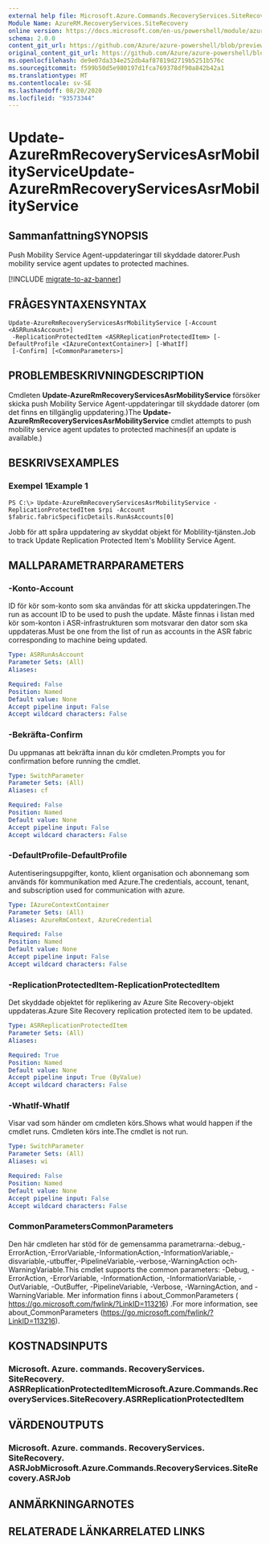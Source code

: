 ```yaml
---
external help file: Microsoft.Azure.Commands.RecoveryServices.SiteRecovery.dll-Help.xml
Module Name: AzureRM.RecoveryServices.SiteRecovery
online version: https://docs.microsoft.com/en-us/powershell/module/azurerm.recoveryservices.siterecovery/update-azurermrecoveryservicesasrmobilityservice
schema: 2.0.0
content_git_url: https://github.com/Azure/azure-powershell/blob/preview/src/ResourceManager/RecoveryServices.SiteRecovery/Commands.RecoveryServices.SiteRecovery/help/Update-AzureRmRecoveryServicesAsrMobilityService.md
original_content_git_url: https://github.com/Azure/azure-powershell/blob/preview/src/ResourceManager/RecoveryServices.SiteRecovery/Commands.RecoveryServices.SiteRecovery/help/Update-AzureRmRecoveryServicesAsrMobilityService.md
ms.openlocfilehash: de9e07da334e252db4af87819d2719b5251b576c
ms.sourcegitcommit: f599b50d5e980197d1fca769378df90a842b42a1
ms.translationtype: MT
ms.contentlocale: sv-SE
ms.lasthandoff: 08/20/2020
ms.locfileid: "93573344"
---
```

# <span data-ttu-id="f255f-101">Update-AzureRmRecoveryServicesAsrMobilityService</span><span class="sxs-lookup"><span data-stu-id="f255f-101">Update-AzureRmRecoveryServicesAsrMobilityService</span></span>

## <span data-ttu-id="f255f-102">Sammanfattning</span><span class="sxs-lookup"><span data-stu-id="f255f-102">SYNOPSIS</span></span>
<span data-ttu-id="f255f-103">Push Mobility Service Agent-uppdateringar till skyddade datorer.</span><span class="sxs-lookup"><span data-stu-id="f255f-103">Push mobility service agent updates to protected machines.</span></span>

[!INCLUDE [migrate-to-az-banner](../../includes/migrate-to-az-banner.md)]

## <span data-ttu-id="f255f-104">FRÅGESYNTAXEN</span><span class="sxs-lookup"><span data-stu-id="f255f-104">SYNTAX</span></span>

```
Update-AzureRmRecoveryServicesAsrMobilityService [-Account <ASRRunAsAccount>]
 -ReplicationProtectedItem <ASRReplicationProtectedItem> [-DefaultProfile <IAzureContextContainer>] [-WhatIf]
 [-Confirm] [<CommonParameters>]
```

## <span data-ttu-id="f255f-105">PROBLEMBESKRIVNING</span><span class="sxs-lookup"><span data-stu-id="f255f-105">DESCRIPTION</span></span>
<span data-ttu-id="f255f-106">Cmdleten **Update-AzureRmRecoveryServicesAsrMobilityService** försöker skicka push Mobility Service Agent-uppdateringar till skyddade datorer (om det finns en tillgänglig uppdatering.)</span><span class="sxs-lookup"><span data-stu-id="f255f-106">The **Update-AzureRmRecoveryServicesAsrMobilityService** cmdlet attempts to push mobility service agent updates to protected machines(if an update is available.)</span></span>

## <span data-ttu-id="f255f-107">BESKRIVS</span><span class="sxs-lookup"><span data-stu-id="f255f-107">EXAMPLES</span></span>

### <span data-ttu-id="f255f-108">Exempel 1</span><span class="sxs-lookup"><span data-stu-id="f255f-108">Example 1</span></span>
```
PS C:\> Update-AzureRmRecoveryServicesAsrMobilityService -ReplicationProtectedItem $rpi -Account $fabric.fabricSpecificDetails.RunAsAccounts[0]
```

<span data-ttu-id="f255f-109">Jobb för att spåra uppdatering av skyddat objekt för Moblility-tjänsten.</span><span class="sxs-lookup"><span data-stu-id="f255f-109">Job to track Update Replication Protected Item's Moblility Service Agent.</span></span>

## <span data-ttu-id="f255f-110">MALLPARAMETRAR</span><span class="sxs-lookup"><span data-stu-id="f255f-110">PARAMETERS</span></span>

### <span data-ttu-id="f255f-111">-Konto</span><span class="sxs-lookup"><span data-stu-id="f255f-111">-Account</span></span>
<span data-ttu-id="f255f-112">ID för kör som-konto som ska användas för att skicka uppdateringen.</span><span class="sxs-lookup"><span data-stu-id="f255f-112">The run as account ID to be used to push the update.</span></span> <span data-ttu-id="f255f-113">Måste finnas i listan med kör som-konton i ASR-infrastrukturen som motsvarar den dator som ska uppdateras.</span><span class="sxs-lookup"><span data-stu-id="f255f-113">Must be one from the list of run as accounts in the ASR fabric corresponding to machine being updated.</span></span>

```yaml
Type: ASRRunAsAccount
Parameter Sets: (All)
Aliases:

Required: False
Position: Named
Default value: None
Accept pipeline input: False
Accept wildcard characters: False
```

### <span data-ttu-id="f255f-114">-Bekräfta</span><span class="sxs-lookup"><span data-stu-id="f255f-114">-Confirm</span></span>
<span data-ttu-id="f255f-115">Du uppmanas att bekräfta innan du kör cmdleten.</span><span class="sxs-lookup"><span data-stu-id="f255f-115">Prompts you for confirmation before running the cmdlet.</span></span>

```yaml
Type: SwitchParameter
Parameter Sets: (All)
Aliases: cf

Required: False
Position: Named
Default value: None
Accept pipeline input: False
Accept wildcard characters: False
```

### <span data-ttu-id="f255f-116">-DefaultProfile</span><span class="sxs-lookup"><span data-stu-id="f255f-116">-DefaultProfile</span></span>
<span data-ttu-id="f255f-117">Autentiseringsuppgifter, konto, klient organisation och abonnemang som används för kommunikation med Azure.</span><span class="sxs-lookup"><span data-stu-id="f255f-117">The credentials, account, tenant, and subscription used for communication with azure.</span></span>

```yaml
Type: IAzureContextContainer
Parameter Sets: (All)
Aliases: AzureRmContext, AzureCredential

Required: False
Position: Named
Default value: None
Accept pipeline input: False
Accept wildcard characters: False
```

### <span data-ttu-id="f255f-118">-ReplicationProtectedItem</span><span class="sxs-lookup"><span data-stu-id="f255f-118">-ReplicationProtectedItem</span></span>
<span data-ttu-id="f255f-119">Det skyddade objektet för replikering av Azure Site Recovery-objekt uppdateras.</span><span class="sxs-lookup"><span data-stu-id="f255f-119">Azure Site Recovery replication protected item to be updated.</span></span>

```yaml
Type: ASRReplicationProtectedItem
Parameter Sets: (All)
Aliases:

Required: True
Position: Named
Default value: None
Accept pipeline input: True (ByValue)
Accept wildcard characters: False
```

### <span data-ttu-id="f255f-120">-WhatIf</span><span class="sxs-lookup"><span data-stu-id="f255f-120">-WhatIf</span></span>
<span data-ttu-id="f255f-121">Visar vad som händer om cmdleten körs.</span><span class="sxs-lookup"><span data-stu-id="f255f-121">Shows what would happen if the cmdlet runs.</span></span> <span data-ttu-id="f255f-122">Cmdleten körs inte.</span><span class="sxs-lookup"><span data-stu-id="f255f-122">The cmdlet is not run.</span></span>

```yaml
Type: SwitchParameter
Parameter Sets: (All)
Aliases: wi

Required: False
Position: Named
Default value: None
Accept pipeline input: False
Accept wildcard characters: False
```

### <span data-ttu-id="f255f-123">CommonParameters</span><span class="sxs-lookup"><span data-stu-id="f255f-123">CommonParameters</span></span>
<span data-ttu-id="f255f-124">Den här cmdleten har stöd för de gemensamma parametrarna:-debug,-ErrorAction,-ErrorVariable,-InformationAction,-InformationVariable,-disvariable,-utbuffer,-PipelineVariable,-verbose,-WarningAction och-WarningVariable.</span><span class="sxs-lookup"><span data-stu-id="f255f-124">This cmdlet supports the common parameters: -Debug, -ErrorAction, -ErrorVariable, -InformationAction, -InformationVariable, -OutVariable, -OutBuffer, -PipelineVariable, -Verbose, -WarningAction, and -WarningVariable.</span></span> <span data-ttu-id="f255f-125">Mer information finns i about_CommonParameters ( https://go.microsoft.com/fwlink/?LinkID=113216) .</span><span class="sxs-lookup"><span data-stu-id="f255f-125">For more information, see about_CommonParameters (https://go.microsoft.com/fwlink/?LinkID=113216).</span></span>

## <span data-ttu-id="f255f-126">KOSTNADS</span><span class="sxs-lookup"><span data-stu-id="f255f-126">INPUTS</span></span>

### <span data-ttu-id="f255f-127">Microsoft. Azure. commands. RecoveryServices. SiteRecovery. ASRReplicationProtectedItem</span><span class="sxs-lookup"><span data-stu-id="f255f-127">Microsoft.Azure.Commands.RecoveryServices.SiteRecovery.ASRReplicationProtectedItem</span></span>

## <span data-ttu-id="f255f-128">VÄRDEN</span><span class="sxs-lookup"><span data-stu-id="f255f-128">OUTPUTS</span></span>

### <span data-ttu-id="f255f-129">Microsoft. Azure. commands. RecoveryServices. SiteRecovery. ASRJob</span><span class="sxs-lookup"><span data-stu-id="f255f-129">Microsoft.Azure.Commands.RecoveryServices.SiteRecovery.ASRJob</span></span>

## <span data-ttu-id="f255f-130">ANMÄRKNINGAR</span><span class="sxs-lookup"><span data-stu-id="f255f-130">NOTES</span></span>

## <span data-ttu-id="f255f-131">RELATERADE LÄNKAR</span><span class="sxs-lookup"><span data-stu-id="f255f-131">RELATED LINKS</span></span>
